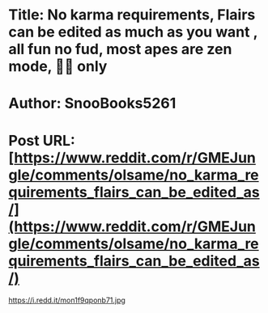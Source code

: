 # Title: No karma requirements, Flairs can be edited as much as you want , all fun no fud, most apes are zen mode, 💎🙌 only
# Author: SnooBooks5261
# Post URL: [https://www.reddit.com/r/GMEJungle/comments/olsame/no_karma_requirements_flairs_can_be_edited_as/](https://www.reddit.com/r/GMEJungle/comments/olsame/no_karma_requirements_flairs_can_be_edited_as/)


https://i.redd.it/mon1f9qponb71.jpg